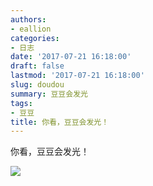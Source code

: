 ```yaml
---
authors:
- eallion
categories:
- 日志
date: '2017-07-21 16:18:00'
draft: false
lastmod: '2017-07-21 16:18:00'
slug: doudou
summary: 豆豆会发光
tags:
- 豆豆
title: 你看，豆豆会发光！
---
```


你看，豆豆会发光！

![](1995709596.jpg)